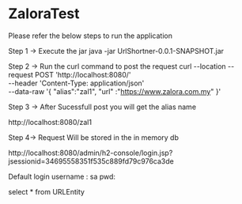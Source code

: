 # ZaloraTest

Please refer the below steps to run the application

Step 1 -> Execute the jar 
java -jar UrlShortner-0.0.1-SNAPSHOT.jar

Step 2 -> Run the curl command to post the request
curl --location --request POST 'http://localhost:8080/' \
--header 'Content-Type: application/json' \
--data-raw '{
    "alias":"zal1",
    "url" :"https://www.zalora.com.my"
}'

Step 3 -> After Sucessfull post you will get the alias name

http://localhost:8080/zal1


Step 4-> Request Will be stored in the in memory db

http://localhost:8080/admin/h2-console/login.jsp?jsessionid=34695558351f535c889fd79c976ca3de

Default login 
username : sa
pwd:

select * from URLEntity


